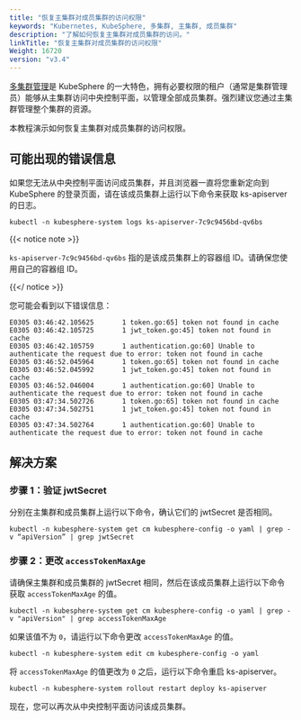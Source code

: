 ```yaml
---
title: "恢复主集群对成员集群的访问权限"
keywords: "Kubernetes, KubeSphere, 多集群, 主集群, 成员集群"
description: "了解如何恢复主集群对成员集群的访问。"
linkTitle: "恢复主集群对成员集群的访问权限"
Weight: 16720
version: "v3.4"
---
```


[多集群管理](../../../multicluster-management/introduction/kubefed-in-kubesphere/)是 KubeSphere 的一大特色，拥有必要权限的租户（通常是集群管理员）能够从主集群访问中央控制平面，以管理全部成员集群。强烈建议您通过主集群管理整个集群的资源。

本教程演示如何恢复主集群对成员集群的访问权限。

## 可能出现的错误信息

如果您无法从中央控制平面访问成员集群，并且浏览器一直将您重新定向到 KubeSphere 的登录页面，请在该成员集群上运行以下命令来获取 ks-apiserver 的日志。

```
kubectl -n kubesphere-system logs ks-apiserver-7c9c9456bd-qv6bs
```

{{< notice note >}}

`ks-apiserver-7c9c9456bd-qv6bs` 指的是该成员集群上的容器组 ID。请确保您使用自己的容器组 ID。

{{</ notice >}}

您可能会看到以下错误信息：

```
E0305 03:46:42.105625       1 token.go:65] token not found in cache
E0305 03:46:42.105725       1 jwt_token.go:45] token not found in cache
E0305 03:46:42.105759       1 authentication.go:60] Unable to authenticate the request due to error: token not found in cache
E0305 03:46:52.045964       1 token.go:65] token not found in cache
E0305 03:46:52.045992       1 jwt_token.go:45] token not found in cache
E0305 03:46:52.046004       1 authentication.go:60] Unable to authenticate the request due to error: token not found in cache
E0305 03:47:34.502726       1 token.go:65] token not found in cache
E0305 03:47:34.502751       1 jwt_token.go:45] token not found in cache
E0305 03:47:34.502764       1 authentication.go:60] Unable to authenticate the request due to error: token not found in cache
```

## 解决方案

### 步骤 1：验证 jwtSecret

分别在主集群和成员集群上运行以下命令，确认它们的 jwtSecret 是否相同。

```
kubectl -n kubesphere-system get cm kubesphere-config -o yaml | grep -v “apiVersion” | grep jwtSecret
```

### 步骤 2：更改 `accessTokenMaxAge`

请确保主集群和成员集群的 jwtSecret 相同，然后在该成员集群上运行以下命令获取 `accessTokenMaxAge` 的值。

```
kubectl -n kubesphere-system get cm kubesphere-config -o yaml | grep -v "apiVersion" | grep accessTokenMaxAge
```

如果该值不为 `0`，请运行以下命令更改 `accessTokenMaxAge` 的值。

```
kubectl -n kubesphere-system edit cm kubesphere-config -o yaml
```

将 `accessTokenMaxAge` 的值更改为 `0` 之后，运行以下命令重启 ks-apiserver。

```
kubectl -n kubesphere-system rollout restart deploy ks-apiserver
```

现在，您可以再次从中央控制平面访问该成员集群。